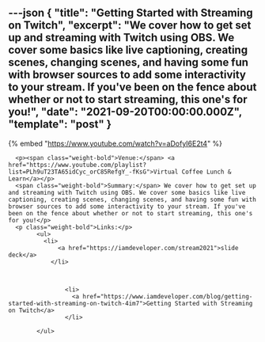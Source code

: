 ---json
{
  "title": "Getting Started with Streaming on Twitch",
  "excerpt": "We cover how to get set up and streaming with Twitch using OBS. We cover some basics like live captioning, creating scenes, changing scenes, and having some fun with browser sources to add some interactivity to your stream. If you've been on the fence about whether or not to start streaming, this one's for you!",
  "date": "2021-09-20T00:00:00.000Z",
  "template": "post"
}
---

{% embed "https://www.youtube.com/watch?v=aDofyI6E2t4" %}
      
      <p><span class="weight-bold">Venue:</span> <a href="https://www.youtube.com/playlist?list=PLh9uT23TA65idCyc_orC85RefgY_-fKsG">Virtual Coffee Lunch & Learn</a></p>
      <span class="weight-bold">Summary:</span> We cover how to get set up and streaming with Twitch using OBS. We cover some basics like live captioning, creating scenes, changing scenes, and having some fun with browser sources to add some interactivity to your stream. If you've been on the fence about whether or not to start streaming, this one's for you!</p>
      <p class="weight-bold">Links:</p>
            <ul>
              <li>
                  <a href="https://iamdeveloper.com/stream2021">slide deck</a>
                </li>
              

              
                    <li>
                      <a href="https://www.iamdeveloper.com/blog/getting-started-with-streaming-on-twitch-4im7">Getting Started with Streaming on Twitch</a>
                    </li>
                  
            </ul>
